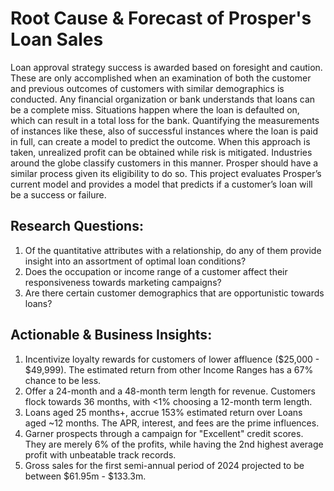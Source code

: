 # Root Cause & Forecast of Prosper's Loan Sales
Loan approval strategy success is awarded based on foresight and caution. These are only accomplished when an examination of both the customer and previous outcomes of customers with similar demographics is conducted. Any financial organization or bank understands that loans can be a complete miss. Situations happen where the loan is defaulted on, which can result in a total loss for the bank. Quantifying the measurements of instances like these, also of successful instances where the loan is paid in full, can create a model to predict the outcome. When this approach is taken, unrealized profit can be obtained while risk is mitigated. Industries around the globe classify customers in this manner. Prosper should have a similar process given its eligibility to do so. This project evaluates Prosper’s current model and provides a model that predicts if a customer’s loan will be a success or failure.

## Research Questions:
1. Of the quantitative attributes with a relationship, do any of them provide insight into an assortment of optimal loan conditions?
2. Does the occupation or income range of a customer affect their responsiveness towards marketing campaigns?
3. Are there certain customer demographics that are opportunistic towards loans?

## Actionable & Business Insights:
1. Incentivize loyalty rewards for customers of lower affluence ($25,000 - $49,999). The estimated return from other Income Ranges has a 67% chance to be less.
2. Offer a 24-month and a 48-month term length for revenue. Customers flock towards 36 months, with <1% choosing a 12-month term length.
3. Loans aged 25 months+, accrue 153% estimated return over Loans aged ~12 months. The APR, interest, and fees are the prime influences.
4. Garner prospects through a campaign for "Excellent" credit scores. They are merely 6% of the profits, while having the 2nd highest average profit with unbeatable track records.
5. Gross sales for the first semi-annual period of 2024 projected to be between $61.95m - $133.3m.
